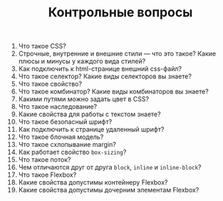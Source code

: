 <div align="center">

# Контрольные вопросы

</div>

<br />

1. Что такое CSS?
2. Строчные, внутренние и внешние стили — что это такое? Какие плюсы и минусы у каждого вида стилей?
3. Как подключить к html-странице внешний css-файл?
4. Что такое селектор? Какие виды селекторов вы знаете?
5. Что такое свойство?
6. Что такое комбинатор? Какие виды комбинаторов вы знаете?
7. Какими путями можно задать цвет в CSS?
8. Что такое наследование?
9. Какие свойства для работы с текстом знаете?
10. Что такое безопасный шрифт?
11. Как подключить к странице удаленный шрифт?
12. Что такое блочная модель?
13. Что такое схлопывание margin?
14. Как работает свойство `box-sizing`?
15. Что такое поток?
16. Чем отличаются друг от друга `block`, `inline` и `inline-block`?
17. Что такое Flexbox?
18. Какие свойства допустимы контейнеру Flexbox?
19. Какие свойства допустимы дочерним элементам Flexbox?
